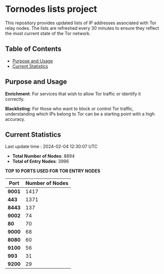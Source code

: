 # Tornodes lists project

This repository provides updated lists of IP addresses associated with Tor relay nodes. The lists are refreshed every 30 minutes to ensure they reflect the most current state of the Tor network.

## Table of Contents

- [Purpose and Usage](#purpose-and-usage)
- [Current Statistics](#current-statistics)


## Purpose and Usage

**Enrichment**: For services that wish to allow Tor traffic or identify it correctly.

**Blacklisting**: For those who want to block or control Tor traffic, understanding which IPs belong to Tor can be a starting point with a high accuracy.

## Current Statistics

Last update time : 2024-02-04 12:30:07 UTC

- **Total Number of Nodes**: 8894
- **Total of Entry Nodes**: 3996

**TOP 10 PORTS USED FOR TOR ENTRY NODES**

| **Port** | **Number of Nodes** |
|------|-----------------|
| **9001**   | 1417  |
| **443**   | 1371  |
| **8443**   | 137  |
| **9002**   | 74  |
| **80**   | 70  |
| **9000**   | 68  |
| **8080**   | 60  |
| **9100**   | 56  |
| **993**   | 31  |
| **9200**   | 29  |

